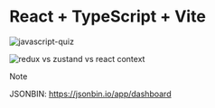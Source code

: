 # React + TypeScript + Vite

![javascript-quiz](https://github.com/Luiggi-piero/javascript-quiz/assets/86317658/f2b96b56-2479-4990-abea-d45148aa25dd)

![redux vs zustand vs react context](https://github.com/Luiggi-piero/javascript-quiz/assets/86317658/9c5babb4-d2ab-44ba-ae5c-c51299bb82b8)


>[!NOTE]
>JSONBIN: https://jsonbin.io/app/dashboard

